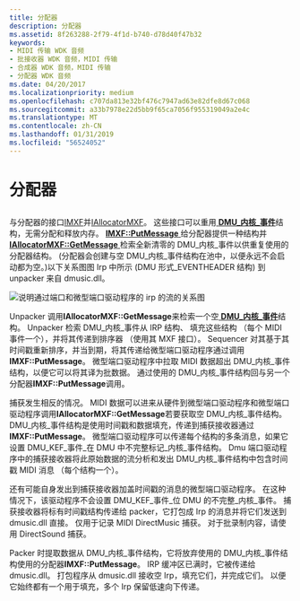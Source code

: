 ```yaml
---
title: 分配器
description: 分配器
ms.assetid: 8f263288-2f79-4f1d-b740-d78d40f47b32
keywords:
- MIDI 传输 WDK 音频
- 批接收器 WDK 音频，MIDI 传输
- 合成器 WDK 音频，MIDI 传输
- 分配器 WDK 音频
ms.date: 04/20/2017
ms.localizationpriority: medium
ms.openlocfilehash: c707da813e32bf476c7947ad63e82dfe8d67c068
ms.sourcegitcommit: a33b7978e22d5bb9f65ca7056f955319049a2e4c
ms.translationtype: MT
ms.contentlocale: zh-CN
ms.lasthandoff: 01/31/2019
ms.locfileid: "56524052"
---
```

# <a name="allocator"></a>分配器


## <span id="allocator"></span><span id="ALLOCATOR"></span>


与分配器的接口[IMXF](https://msdn.microsoft.com/library/windows/hardware/ff536782)并[IAllocatorMXF](https://msdn.microsoft.com/library/windows/hardware/ff536491)。 这些接口可以重用[ **DMU\_内核\_事件**](https://msdn.microsoft.com/library/windows/hardware/ff536340)结构，无需分配和释放内存。 [**IMXF::PutMessage** ](https://msdn.microsoft.com/library/windows/hardware/ff536791)给分配器提供一种结构并[ **IAllocatorMXF::GetMessage** ](https://msdn.microsoft.com/library/windows/hardware/ff536494)检索全新清零的 DMU\_内核\_事件以供重复使用的分配器结构。 (分配器会创建与空 DMU\_内核\_事件结构在池中，以便永远不会启动都为空。)以下关系图图 Irp 中所示 (DMU 形式\_EVENTHEADER 结构) 到 unpacker 来自 dmusic.dll。

![说明通过端口和微型端口驱动程序的 irp 的流的关系图](images/dmalloc.png)

Unpacker 调用**IAllocatorMXF::GetMessage**来检索一个空[ **DMU\_内核\_事件**](https://msdn.microsoft.com/library/windows/hardware/ff536340)结构。 Unpacker 检索 DMU\_内核\_事件从 IRP 结构、 填充这些结构 （每个 MIDI 事件一个），并将其传递到排序器 （使用其 MXF 接口）。 Sequencer 对其基于其时间戳重新排序，并当到期，将其传递给微型端口驱动程序通过调用**IMXF::PutMessage**。 微型端口驱动程序中拉取 MIDI 数据超出 DMU\_内核\_事件结构，以便它可以将其译为批数据。 通过使用的 DMU\_内核\_事件结构回与另一个分配器**IMXF::PutMessage**调用。

捕获发生相反的情况。 MIDI 数据可以进来从硬件到微型端口驱动程序和微型端口驱动程序调用**IAllocatorMXF::GetMessage**若要获取空 DMU\_内核\_事件结构。 DMU\_内核\_事件结构是使用时间戳和数据填充，传递到捕获接收器通过**IMXF::PutMessage**。 微型端口驱动程序可以传递每个结构的多条消息，如果它设置 DMU\_KEF\_事件\_在 DMU 中不完整标记\_内核\_事件结构。 Dmu 端口驱动程序中的捕获接收器将此原始数据的流分析和发出 DMU\_内核\_事件结构中包含时间戳 MIDI 消息 （每个结构一个）。

还有可能自身发出到捕获接收器加盖时间戳的消息的微型端口驱动程序。 在这种情况下，该驱动程序不会设置 DMU\_KEF\_事件\_位 DMU 的不完整\_内核\_事件。 捕获接收器将标有时间戳结构传递给 packer，它打包成 Irp 的消息并将它们发送到 dmusic.dll 直接。 仅用于记录 MIDI DirectMusic 捕获。 对于批录制内容，请使用 DirectSound 捕获。

Packer 时提取数据从 DMU\_内核\_事件结构，它将放弃使用的 DMU\_内核\_事件结构使用的分配器**IMXF::PutMessage**。 IRP 缓冲区已满时，它被传递给 dmusic.dll。 打包程序从 dmusic.dll 接收空 Irp，填充它们，并完成它们。 以便它始终都有一个用于填充，多个 Irp 保留低速向下传递。

 

 





